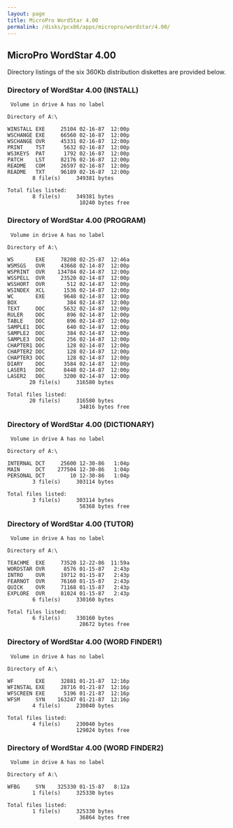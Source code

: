 ```yaml
---
layout: page
title: MicroPro WordStar 4.00
permalink: /disks/pcx86/apps/micropro/wordstar/4.00/
---
```


MicroPro WordStar 4.00
---

Directory listings of the six 360Kb distribution diskettes are provided below.

### Directory of WordStar 4.00 (INSTALL)

	 Volume in drive A has no label

	Directory of A:\

	WINSTALL EXE     25104 02-16-87  12:00p
	WSCHANGE EXE     66560 02-16-87  12:00p
	WSCHANGE OVR     45331 02-16-87  12:00p
	PRINT    TST      5632 02-16-87  12:00p
	WS3KEYS  PAT      1792 02-16-87  12:00p
	PATCH    LST     82176 02-16-87  12:00p
	README   COM     26597 02-16-87  12:00p
	README   TXT     96189 02-16-87  12:00p
	        8 file(s)     349381 bytes

	Total files listed:
	        8 file(s)     349381 bytes
	                       10240 bytes free

### Directory of WordStar 4.00 (PROGRAM)

	 Volume in drive A has no label

	Directory of A:\

	WS       EXE     78208 02-25-87  12:46a
	WSMSGS   OVR     43668 02-14-87  12:00p
	WSPRINT  OVR    134784 02-14-87  12:00p
	WSSPELL  OVR     23520 02-14-87  12:00p
	WSSHORT  OVR       512 02-14-87  12:00p
	WSINDEX  XCL      1536 02-14-87  12:00p
	WC       EXE      9648 02-14-87  12:00p
	BOX                384 02-14-87  12:00p
	TEXT     DOC      5632 02-14-87  12:00p
	RULER    DOC       896 02-14-87  12:00p
	TABLE    DOC       896 02-14-87  12:00p
	SAMPLE1  DOC       640 02-14-87  12:00p
	SAMPLE2  DOC       384 02-14-87  12:00p
	SAMPLE3  DOC       256 02-14-87  12:00p
	CHAPTER1 DOC       128 02-14-87  12:00p
	CHAPTER2 DOC       128 02-14-87  12:00p
	CHAPTER3 DOC       128 02-14-87  12:00p
	DIARY    DOC      3584 02-14-87  12:00p
	LASER1   DOC      8448 02-14-87  12:00p
	LASER2   DOC      3200 02-14-87  12:00p
	       20 file(s)     316580 bytes

	Total files listed:
	       20 file(s)     316580 bytes
	                       34816 bytes free

### Directory of WordStar 4.00 (DICTIONARY)

	 Volume in drive A has no label

	Directory of A:\

	INTERNAL DCT     25600 12-30-86   1:04p
	MAIN     DCT    277504 12-30-86   1:04p
	PERSONAL DCT        10 12-30-86   1:04p
	        3 file(s)     303114 bytes

	Total files listed:
	        3 file(s)     303114 bytes
	                       58368 bytes free

### Directory of WordStar 4.00 (TUTOR)

	 Volume in drive A has no label

	Directory of A:\

	TEACHME  EXE     73520 12-22-86  11:59a
	WORDSTAR OVR      8576 01-15-87   2:43p
	INTRO    OVR     19712 01-15-87   2:43p
	FEARNOT  OVR     76160 01-15-87   2:43p
	QUICK    OVR     71168 01-15-87   2:43p
	EXPLORE  OVR     81024 01-15-87   2:43p
	        6 file(s)     330160 bytes

	Total files listed:
	        6 file(s)     330160 bytes
	                       28672 bytes free

### Directory of WordStar 4.00 (WORD FINDER1)

	 Volume in drive A has no label

	Directory of A:\

	WF       EXE     32881 01-21-87  12:16p
	WFINSTAL EXE     28716 01-21-87  12:16p
	WFSCREEN EXE      5196 01-21-87  12:16p
	WFSM     SYN    163247 01-21-87  12:16p
	        4 file(s)     230040 bytes

	Total files listed:
	        4 file(s)     230040 bytes
	                      129024 bytes free

### Directory of WordStar 4.00 (WORD FINDER2)

	 Volume in drive A has no label

	Directory of A:\

	WFBG     SYN    325330 01-15-87   8:12a
	        1 file(s)     325330 bytes

	Total files listed:
	        1 file(s)     325330 bytes
	                       36864 bytes free

